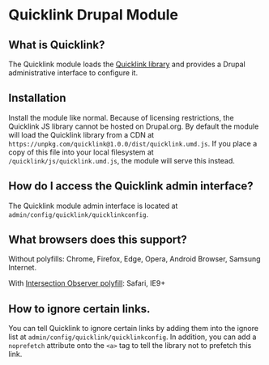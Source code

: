 # Quicklink Drupal Module

## What is Quicklink?

The Quicklink module loads the [Quicklink library](https://github.com/GoogleChromeLabs/quicklink) and provides a Drupal
administrative interface to configure it.

## Installation

Install the module like normal. Because of licensing restrictions, the Quicklink JS library cannot be hosted on Drupal.org.
By default the module will load the Quicklink library from a CDN at `https://unpkg.com/quicklink@1.0.0/dist/quicklink.umd.js`. 
If you place a copy of this file into your local filesystem at `/quicklink/js/quicklink.umd.js`, the module will serve this 
instead.

## How do I access the Quicklink admin interface?

The Quicklink module admin interface is located at `admin/config/quicklink/quicklinkconfig`.

## What browsers does this support?

Without polyfills: Chrome, Firefox, Edge, Opera, Android Browser, Samsung Internet.

With [Intersection Observer polyfill](https://github.com/w3c/IntersectionObserver/tree/master/polyfill): Safari, IE9+

## How to ignore certain links.

You can tell Quicklink to ignore certain links by adding them into the ignore list at `admin/config/quicklink/quicklinkconfig`.
In addition, you can add a `noprefetch` attribute onto the `<a>` tag to tell the library not to prefetch this link.